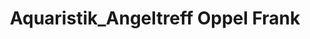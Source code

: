 ---
title: "Aquaristik_Angeltreff Oppel Frank"
url: /bad-neustadt-an-der-saale/aquaristik_angeltreff-oppel-frank/
shop: Angeln
---